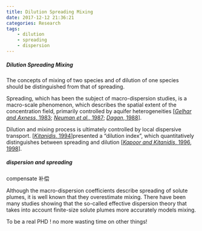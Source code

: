 ```yaml
---
title: Dilution Spreading Mixing
date: 2017-12-12 21:36:21
categories: Research
tags:
    - dilution
    - spreading
    - dispersion
---
```

##### Dilution Spreading Mixing

The concepts of mixing of two species and of dilution of one species should be distinguished from that of spreading. 
<!-- more -->
Spreading, which has been the subject of macro-dispersion studies, is a macro-scale phenomenon, which describes the spatial extent of the concentration field, primarily controlled by aquifer heterogeneities [[*Gelhar and Axness*, 1983](http://onlinelibrary.wiley.com/doi/10.1029/2006WR005658/full#wrcr11156-bib-0016); [*Neuman et al.*, 1987](http://onlinelibrary.wiley.com/doi/10.1029/2006WR005658/full#wrcr11156-bib-0030); [*Dagan*, 1988](http://onlinelibrary.wiley.com/doi/10.1029/2006WR005658/full#wrcr11156-bib-0007)].

Dilution and mixing process is ultimately controlled by local dispersive transport. [[*Kitanidis*, 1994](http://onlinelibrary.wiley.com/doi/10.1029/2006WR005658/full#wrcr11156-bib-0025)]presented a “dilution index”, which quantitatively distinguishes between spreading and dilution [[*Kapoor and Kitanidis*, 1996](http://onlinelibrary.wiley.com/doi/10.1029/2006WR005658/full#wrcr11156-bib-0020), [1998](http://onlinelibrary.wiley.com/doi/10.1029/2006WR005658/full#wrcr11156-bib-0021)]. 

##### dispersion and spreading

compensate 补偿

Although the macro-dispersion coefficients describe spreading of solute plumes, it is well known that they overestimate mixing. There have been many studies showing that the so-called effective dispersion theory that takes into account finite-size solute plumes more accurately models mixing.

To be a real PHD ! no more wasting time on other things!